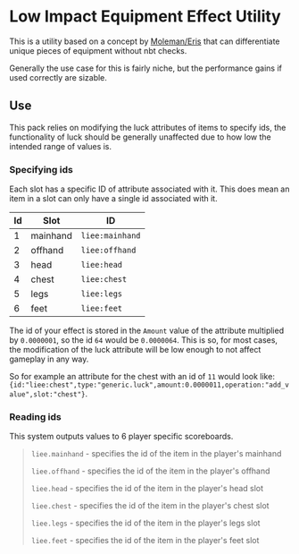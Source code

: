 # Low Impact Equipment Effect Utility 

This is a utility based on a concept by [Moleman/Eris](https://twitter.com/erismakesmaps) that can differentiate unique pieces of equipment without nbt checks.

Generally the use case for this is fairly niche, but the performance gains if used correctly are sizable.

## Use 
This pack relies on modifying the luck attributes of items to specify ids, the functionality of luck should be generally unaffected due to how low the intended range of values is.

### Specifying ids
Each slot has a specific ID of attribute associated with it. This does mean an item in a slot can only have a single id associated with it. 

Id | Slot | ID
--- | --- | ---
1 | mainhand | `liee:mainhand`
2 | offhand | `liee:offhand`
3 | head | `liee:head`
4 | chest | `liee:chest`
5 | legs | `liee:legs`
6 | feet | `liee:feet`

The id of your effect is stored in the `Amount` value of the attribute multiplied by `0.0000001`, so the id `64` would be `0.0000064`. This is so, for most cases, the modification of the luck attribute will be low enough to not affect gameplay in any way.

So for example an attribute for the chest with an id of `11` would look like: `{id:"liee:chest",type:"generic.luck",amount:0.0000011,operation:"add_value",slot:"chest"}`.

### Reading ids
This system outputs values to 6 player specific scoreboards. 

> `liee.mainhand` - specifies the id of the item in the player's mainhand
>
> `liee.offhand` - specifies the id of the item in the player's offhand
>
> `liee.head` - specifies the id of the item in the player's head slot
>
> `liee.chest` - specifies the id of the item in the player's chest slot
> 
> `liee.legs` - specifies the id of the item in the player's legs slot
>
> `liee.feet` - specifies the id of the item in the player's feet slot
